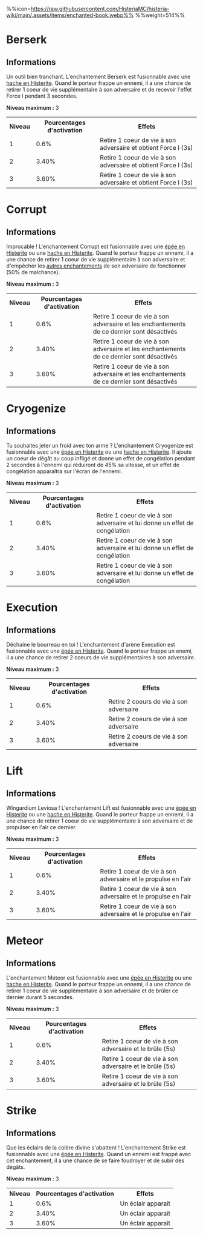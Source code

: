 %%icon=https://raw.githubusercontent.com/HisteriaMC/histeria-wiki/main/.assets/items/enchanted-book.webp%%
%%weight=514%%

# Berserk

## Informations
Un outil bien tranchant. L'enchantement Berserk est fusionnable avec une [hache en Histerite](https://histeria.fr/wiki/outils/histerite-axe).
Quand le porteur frappe un ennemi, il a une chance de retirer 1 coeur de vie supplémentaire à son adversaire et de recevoir l'effet Force I pendant 3 secondes.

**Niveau maximum :** 3

<table>
  <tr>
    <th>Niveau</th>
    <th>Pourcentages d'activation</th>
    <th>Effets</th>
  </tr>
  <tr>
    <td>1</td>
    <td>0.6%</td>
    <td>Retire 1 coeur de vie à son adversaire et obtient Force I (3s)</td>
  </tr>
  <tr>
    <td>2</td>
    <td>3.40%</td>
    <td>Retire 1 coeur de vie à son adversaire et obtient Force I (3s)</td>
  </tr>
  <tr>
    <td>3</td>
    <td>3.60%</td>
    <td>Retire 1 coeur de vie à son adversaire et obtient Force I (3s)</td>
</table>


# Corrupt

## Informations
Improcable ! L'enchantement Corrupt est fusionnable avec une [épée en Histerite](https://histeria.fr/wiki/outils/histerite-sword) ou une [hache en Histerite](https://histeria.fr/wiki/outils/histerite-axe).
Quand le porteur frappe un ennemi, il a une chance de retirer 1 coeur de vie supplémentaire à son adversaire et d'empêcher les [autres enchantements](https://histeria.fr/wiki/enchantements) de son adversaire de fonctionner (50% de malchance).

**Niveau maximum :** 3

<table>
  <tr>
    <th>Niveau</th>
    <th>Pourcentages d'activation</th>
    <th>Effets</th>
  </tr>
  <tr>
    <td>1</td>
    <td>0.6%</td>
    <td>Retire 1 coeur de vie à son adversaire et les enchantements de ce dernier sont désactivés</td>
  </tr>
  <tr>
    <td>2</td>
    <td>3.40%</td>
    <td>Retire 1 coeur de vie à son adversaire et les enchantements de ce dernier sont désactivés</td>
  </tr>
  <tr>
    <td>3</td>
    <td>3.60%</td>
    <td>Retire 1 coeur de vie à son adversaire et les enchantements de ce dernier sont désactivés</td>
</table>


# Cryogenize

## Informations
Tu souhaites jeter un froid avec ton arme ? L'enchantement Cryogenize est fusionnable avec une [épée en Histerite](https://histeria.fr/wiki/outils/histerite-sword) ou une [hache en Histerite](https://histeria.fr/wiki/outils/histerite-axe).
Il ajoute un coeur de dégât au coup infligé et donne un effet de congélation pendant 2 secondes à l'ennemi qui réduiront de 45% sa vitesse, et un effet de congélation apparaîtra sur l'écran de l'ennemi.

**Niveau maximum :** 3

<table>
  <tr>
    <th>Niveau</th>
    <th>Pourcentages d'activation</th>
    <th>Effets</th>
  </tr>
  <tr>
    <td>1</td>
    <td>0.6%</td>
    <td>Retire 1 coeur de vie à son adversaire et lui donne un effet de congélation</td>
  </tr>
  <tr>
    <td>2</td>
    <td>3.40%</td>
    <td>Retire 1 coeur de vie à son adversaire et lui donne un effet de congélation</td>
  <tr>
    <td>3</td>
    <td>3.60%</td>
    <td>Retire 1 coeur de vie à son adversaire et lui donne un effet de congélation</td>
</table>


# Execution

## Informations
Déchaine le bourreau en toi ! L'enchantement d'arène Execution est fusionnable avec une [épée en Histerite](https://histeria.fr/wiki/outils/histerite-sword).
Quand le porteur frappe un enemi, il a une chance de retirer 2 coeurs de vie supplémentaires à son adversaire.

**Niveau maximum :** 3

<table>
  <tr>
    <th>Niveau</th>
    <th>Pourcentages d'activation</th>
    <th>Effets</th>
  </tr>
  <tr>
    <td>1</td>
    <td>0.6%</td>
    <td>Retire 2 coeurs de vie à son adversaire</td>
  </tr>
  <tr>
    <td>2</td>
    <td>3.40%</td>
    <td>Retire 2 coeurs de vie à son adversaire</td>
  <tr>
    <td>3</td>
    <td>3.60%</td>
    <td>Retire 2 coeurs de vie à son adversaire</td>
</table>


# Lift

## Informations
Wingardium Leviosa ! L'enchantement Lift est fusionnable avec une [épée en Histerite](https://histeria.fr/wiki/outils/histerite-sword) ou une [hache en Histerite](https://histeria.fr/wiki/outils/histerite-axe).
Quand le porteur frappe un ennemi, il a une chance de retirer 1 coeur de vie supplémentaire à son adversaire et de propulser en l'air ce dernier.

**Niveau maximum :** 3

<table>
  <tr>
    <th>Niveau</th>
    <th>Pourcentages d'activation</th>
    <th>Effets</th>
  </tr>
  <tr>
    <td>1</td>
    <td>0.6%</td>
    <td>Retire 1 coeur de vie à son adversaire et le propulse en l'air</td>
  </tr>
  <tr>
    <td>2</td>
    <td>3.40%</td>
    <td>Retire 1 coeur de vie à son adversaire et le propulse en l'air</td>
  <tr>
    <td>3</td>
    <td>3.60%</td>
    <td>Retire 1 coeur de vie à son adversaire et le propulse en l'air</td>
</table>


# Meteor

## Informations
L'enchantement Meteor est fusionnable avec une [épée en Histerite](https://histeria.fr/wiki/outils/histerite-sword) ou une [hache en Histerite](https://histeria.fr/wiki/outils/histerite-axe).
Quand le porteur frappe un ennemi, il a une chance de retirer 1 coeur de vie supplémentaire à son adversaire et de brûler ce dernier durant 5 secondes.

**Niveau maximum :** 3

<table>
  <tr>
    <th>Niveau</th>
    <th>Pourcentages d'activation</th>
    <th>Effets</th>
  </tr>
  <tr>
    <td>1</td>
    <td>0.6%</td>
    <td>Retire 1 coeur de vie à son adversaire et le brûle (5s)</td>
  </tr>
  <tr>
    <td>2</td>
    <td>3.40%</td>
    <td>Retire 1 coeur de vie à son adversaire et le brûle (5s)</td>
  <tr>
    <td>3</td>
    <td>3.60%</td>
    <td>Retire 1 coeur de vie à son adversaire et le brûle (5s)</td>
</table>


# Strike

## Informations
Que les éclairs de la colère divine s'abattent ! L'enchantement Strike est fusionnable avec une [épée en Histerite](https://histeria.fr/wiki/outils/histerite-sword).
Quand un ennemi est frappé avec cet enchantement, il a une chance de se faire foudroyer et de subir des dégâts.

**Niveau maximum :** 3

<table>
  <tr>
    <th>Niveau</th>
    <th>Pourcentages d'activation</th>
    <th>Effets</th>
  </tr>
  <tr>
    <td>1</td>
    <td>0.6%</td>
    <td>Un éclair apparaît</td>
  </tr>
  <tr>
    <td>2</td>
    <td>3.40%</td>
    <td>Un éclair apparaît</td>
  <tr>
    <td>3</td>
    <td>3.60%</td>
    <td>Un éclair apparaît</td>
</table>